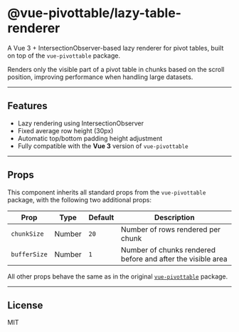 # @vue-pivottable/lazy-table-renderer

A Vue 3 + IntersectionObserver-based lazy renderer for pivot tables, built on top of the `vue-pivottable` package.

Renders only the visible part of a pivot table in chunks based on the scroll position, improving performance when handling large datasets.

---

## Features

- Lazy rendering using IntersectionObserver
- Fixed average row height (30px)
- Automatic top/bottom padding height adjustment
- Fully compatible with the **Vue 3** version of `vue-pivottable`

---

## Props

This component inherits all standard props from the `vue-pivottable` package, with the following two additional props:

| Prop         | Type   | Default | Description                                                 |
| ------------ | ------ | ------- | ----------------------------------------------------------- |
| `chunkSize`  | Number | `20`    | Number of rows rendered per chunk                           |
| `bufferSize` | Number | `1`     | Number of chunks rendered before and after the visible area |

All other props behave the same as in the original [`vue-pivottable`](https://github.com/vue-pivottable/vue3-pivottable) package.

---

## License

MIT
